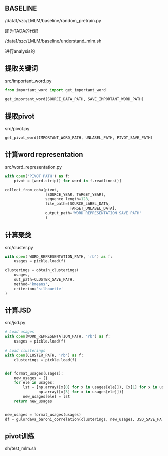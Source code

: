 ## BASELINE
/data1/szc/LMLM/baseline/random_pretrain.py

即为TADA的代码

/data1/szc/LMLM/baseline/understand_mlm.sh

进行analysis的

## 提取关键词

src/important_word.py

```python
from important_word import get_important_word

get_important_word(SOURCE_DATA_PATH, SAVE_IMPORTANT_WORD_PATH) 
```

## 提取pivot

src/pivot.py

```python
get_pivot_word(IMPORTANT_WORD_PATH, UNLABEL_PATH, PIVOT_SAVE_PATH)
```

## 计算word representation

src/word_representation.py

```python
with open('PIVOT PATH') as f:
    pivot = [word.strip() for word in f.readlines()]

collect_from_coha(pivot,
                  [SOURCE_YEAR, TARGET_YEAR],
                  sequence_length=128,
                  file_path=[SOURCE_LABEL_DATA,
                             TARGET_UNLABEL_DATA],
                  output_path='WORD REPRESENTATION SAVE PATH'
                  )
```

## 计算聚类

src/cluster.py

```python
with open( WORD_REPRESENTATION_PATH, 'rb') as f:
    usages = pickle.load(f)

clusterings = obtain_clusterings(
    usages,
    out_path=CLUSTER_SAVE_PATH,
    method='kmeans',
    criterion='silhouette'
)
```

## 计算JSD

src/jsd.py

```python
# Load usages
with open(WORD_REPRESENTATION_PATH, 'rb') as f:
    usages = pickle.load(f)

# Load clusterings
with open(CLUSTER_PATH, 'rb') as f:
    clusterings = pickle.load(f)


def format_usages(usages):
    new_usages = {}
    for ele in usages:
        lst = [np.array([x[0] for x in usages[ele]]), [x[1] for x in usages[ele]], [x[2] for x in usages[ele]],
               np.array([x[3] for x in usages[ele]])]
        new_usages[ele] = lst
    return new_usages


new_usages = format_usages(usages)
df = gulordava_baroni_correlation(clusterings, new_usages, JSD_SAVE_PATH)

```

## pivot训练

sh/test_mlm.sh